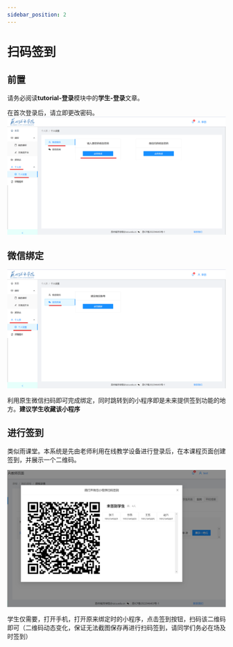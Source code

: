 ```yaml
---
sidebar_position: 2
---
```


# 扫码签到


## 前置
请务必阅读**tutorial-登录**模块中的**学生-登录**文章。

在首次登录后，请立即更改密码。
![如图所示](./img/5.png)

## 微信绑定

![如图所示](./img/6.png)

利用原生微信扫码即可完成绑定，同时跳转到的小程序即是未来提供签到功能的地方。**建议学生收藏该小程序**

## 进行签到


类似雨课堂。本系统是先由老师利用在线教学设备进行登录后，在本课程页面创建签到，并展示一个二维码。

![如图所示](./img/17.png)

学生仅需要，打开手机，打开原来绑定时的小程序，点击签到按钮，扫码该二维码即可（二维码动态变化，保证无法截图保存再进行扫码签到，请同学们务必在场及时签到）
